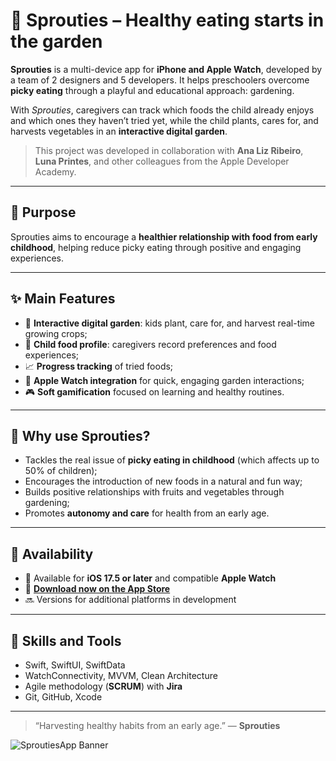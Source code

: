 # 🌱 Sprouties – Healthy eating starts in the garden

**Sprouties** is a multi-device app for **iPhone and Apple Watch**, developed by a team of 2 designers and 5 developers. It helps preschoolers overcome **picky eating** through a playful and educational approach: gardening.

With *Sprouties*, caregivers can track which foods the child already enjoys and which ones they haven’t tried yet, while the child plants, cares for, and harvests vegetables in an **interactive digital garden**.

> This project was developed in collaboration with **Ana Liz Ribeiro**, **Luna Printes**, and other colleagues from the Apple Developer Academy.

---

## 🎯 Purpose

Sprouties aims to encourage a **healthier relationship with food from early childhood**, helping reduce picky eating through positive and engaging experiences.

---

## ✨ Main Features

- 🌿 **Interactive digital garden**: kids plant, care for, and harvest real-time growing crops;
- 🧒 **Child food profile**: caregivers record preferences and food experiences;
- 📈 **Progress tracking** of tried foods;
- 📱 **Apple Watch integration** for quick, engaging garden interactions;
- 🎮 **Soft gamification** focused on learning and healthy routines.

---

## 🧠 Why use Sprouties?

- Tackles the real issue of **picky eating in childhood** (which affects up to 50% of children);
- Encourages the introduction of new foods in a natural and fun way;
- Builds positive relationships with fruits and vegetables through gardening;
- Promotes **autonomy and care** for health from an early age.

---

## 📲 Availability

- 📱 Available for **iOS 17.5 or later** and compatible **Apple Watch**
- 🔗 **[Download now on the App Store](https://apple.co/3Hnx5Ey)**
- 🔜 Versions for additional platforms in development

---

## 🧩 Skills and Tools

- Swift, SwiftUI, SwiftData  
- WatchConnectivity, MVVM, Clean Architecture  
- Agile methodology (**SCRUM**) with **Jira**  
- Git, GitHub, Xcode

---

> “Harvesting healthy habits from an early age.” — **Sprouties**

![SproutiesApp Banner](<img width="1009" alt="Captura de Tela 2025-06-17 às 18 34 38" src="https://github.com/user-attachments/assets/320f70ac-1c5b-4004-a25b-2b512f8e4f2f" />
) <!-- Replace with actual image URL -->
